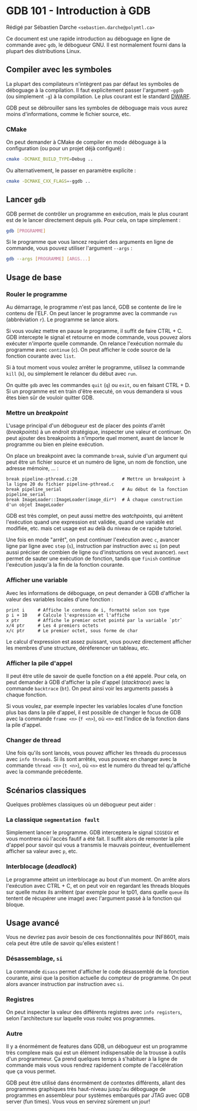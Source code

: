 # GDB 101 - Introduction à GDB

Rédigé par Sébastien Darche `<sebastien.darche@polymtl.ca>`

Ce document est une rapide introduction au déboguage en ligne de commande avec `gdb`, le débogueur
GNU. Il est normalement fourni dans la plupart des distributions Linux.

## Compiler avec les symboles

La plupart des compilateurs n'intègrent pas par défaut les symboles de déboguage à la compilation.
Il faut explicitement passer l'argument `-ggdb` (ou simplement `-g`) à la compilation. Le plus
courant est le standard [DWARF](https://en.wikipedia.org/wiki/DWARF).

GDB peut se débrouiller sans les symboles de déboguage mais vous aurez moins d'informations, comme
le fichier source, etc.

### CMake

On peut demander à CMake de compiler en mode déboguage à la configuration (ou pour un projet déjà
configuré) :

```bash
cmake -DCMAKE_BUILD_TYPE=Debug ..
```

Ou alternativement, le passer en paramètre explicite :
```bash
cmake -DCMAKE_CXX_FLAGS=-ggdb ..
```

## Lancer `gdb`

GDB permet de contrôler un programme en exécution, mais le plus courant est de le lancer directement
depuis `gdb`. Pour cela, on tape simplement : 

```bash
gdb [PROGRAMME]
```

Si le programme que vous lancez requiert des arguments en ligne de commande, vous pouvez utiliser
l'argument `--args` : 

```bash
gdb --args [PROGRAMME] [ARGS...]
```

## Usage de base

### Rouler le programme

Au démarrage, le programme n'est pas lancé, GDB se contente de lire le contenu de l'ELF. On peut
lancer le programme avec la commande `run` (abbréviation `r`). Le programme se lance alors.

Si vous voulez mettre en pause le programme, il suffit de faire CTRL + C. GDB intercepte le signal et
retourne en mode commande, vous pouvez alors exécuter n'importe quelle commande. On relance
l'exécution normale du programme avec `continue` (`c`). On peut afficher le code source de la
fonction courante avec `list`.

Si à tout moment vous voulez arrêter le programme, utilisez la commande `kill` (`k`), ou simplement
le relancer du début avec `run`.

On quitte `gdb` avec les commandes `quit` (`q`) ou `exit`, ou en faisant CTRL + D. Si un programme
est en train d'être executé, on vous demandera si vous êtes bien sûr de vouloir quitter GDB.

### Mettre un *breakpoint*

L'usage principal d'un débogueur est de placer des points d'arrêt (*breakpoints*) à un endroit
stratégique, inspecter une valeur et continuer. On peut ajouter des breakpoints à n'importe quel
moment, avant de lancer le programme ou bien en pleine exécution.

On place un breakpoint avec la commande `break`, suivie d'un argument qui peut être un fichier
source et un numéro de ligne, un nom de fonction, une adresse mémoire, ... :

```gdb
break pipeline-pthread.c:20                 # Mettre un breakpoint à la ligne 20 du fichier pipeline-pthread.c
break pipeline_serial                       # Au début de la fonction pipeline_serial
break ImageLoader::ImageLoader(image_dir*)  # À chaque construction d'un objet ImageLoader
```

GDB est très complet, on peut aussi mettre des *watchpoints*, qui arrêtent l'exécution quand une
expression est validée, quand une variable est modifiée, etc. mais cet usage est au delà du niveau
de ce rapide tutoriel.

Une fois en mode "arrêt", on peut continuer l'exécution avec `c`, avancer ligne par ligne avec
`step` (`s`), instruction par instruction avec `si` (on peut aussi préciser de combien de ligne ou
d'instructions on veut avancer). `next` permet de sauter une exécution de fonction, tandis que
`finish` continue l'exécution jusqu'à la fin de la fonction courante.

### Afficher une variable

Avec les informations de déboguage, on peut demander à GDB d'afficher la valeur des variables
locales d'une fonction :

```gdb
print i     # Affiche le contenu de i, formatté selon son type
p i + 10    # Calcule l'expression et l'affiche
x ptr       # Affiche le premier octet pointé par la variable `ptr`
x/4 ptr     # Les 4 premiers octets
x/c ptr     # Le premier octet, sous forme de char
```

Le calcul d'expression est assez puissant, vous pouvez directement afficher les membres d'une
structure, déréferencer un tableau, etc.

### Afficher la pile d'appel

Il peut être utile de savoir de quelle fonction on a été appelé. Pour cela, on peut demander à GDB
d'afficher la pile d'appel (*stacktrace*) avec la commande `backtrace` (`bt`). On peut ainsi voir
les arguments passés à chaque fonction.

Si vous voulez, par exemple inpecter les variables locales d'une fonction plus bas dans la pile
d'appel, il est possible de changer le focus de GDB avec la commande `frame <n>` (`f <n>`), où `<n>`
est l'indice de la fonction dans la pile d'appel.

### Changer de thread

Une fois qu'ils sont lancés, vous pouvez afficher les threads du processus avec `info threads`. Si
ils sont arrêtés, vous pouvez en changer avec la commande `thread <n>` (`t <n>`), où `<n>` est le
numéro du thread tel qu'affiché avec la commande précédente.

## Scénarios classiques

Quelques problèmes classiques où un débogueur peut aider : 

### La classique `segmentation fault`

Simplement lancer le programme. GDB interceptera le signal `SIGSEGV` et vous montrera où l'accès
fautif a été fait. Il suffit alors de remonter la pile d'appel pour savoir qui vous a transmis le
mauvais pointeur, éventuellement afficher sa valeur avec `p`, etc.

### Interblocage (*deadlock*)

Le programme atteint un interblocage au bout d'un moment. On arrête alors l'exécution avec CTRL + C,
et on peut voir en regardant les threads bloqués sur quelle mutex ils arrêtent (par exemple pour le
tp01, dans quelle `queue` ils tentent de récupérer une image) avec l'argument passé à la fonction
qui bloque.

## Usage avancé

Vous ne devriez pas avoir besoin de ces fonctionnalités pour INF8601, mais cela peut être utile de
savoir qu'elles existent !

### Désassemblage, `si`

La commande `disass` permet d'afficher le code désassemblé de la fonction courante, ainsi que la
position actuelle du compteur de programme. On peut alors avancer instruction par instruction avec
`si`.

### Registres

On peut inspecter la valeur des différents registres avec `info registers`, selon l'architecture sur
laquelle vous roulez vos programmes.

### Autre

Il y a énormément de features dans GDB, un débogueur est un programme très complexe mais qui est un
élément indispensable de la trousse à outils d'un programmeur. Ça prend quelques temps à s'habituer
à la ligne de commande mais vous vous rendrez rapidement compte de l'accélération que ça vous
permet.

GDB peut être utilisé dans énormément de contextes différents, allant des programmes graphiques très
haut-niveau jusqu'au déboguage de programmes en assembleur pour systèmes embarqués par JTAG avec GDB
server (fun times). Vous vous en servirez sûrement un jour!
